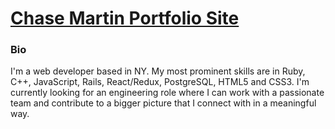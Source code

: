 # [Chase Martin Portfolio Site][chasemartin]
[chasemartin]: http://chasemmartin.com



### Bio

I'm a web developer based in NY. My most prominent skills are in Ruby, C++, JavaScript, Rails, React/Redux, PostgreSQL, HTML5 and CSS3. I'm currently looking for an engineering role where I can work with a passionate team and contribute to a bigger picture that I connect with in a meaningful way.
